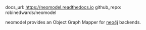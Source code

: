 docs_url: https://neomodel.readthedocs.io
github_repo: robinedwards/neomodel

neomodel provides an Object Graph Mapper for [neo4j](https://neo4j.org/)
backends.
